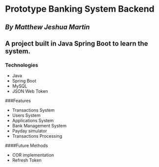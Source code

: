 # Prototype Banking System Backend

## *By Matthew Jeshua Martin*

## A project built in Java Spring Boot to learn the system.

### Technologies

* Java
* Spring Boot
* MySQL
* JSON Web Token

###Features

* Transactions System
* Users System
* Applications System
* Bank Management System
* Payday simulator
* Transactions Processing

####Future Methods

* COR implementation
* Refresh Token

